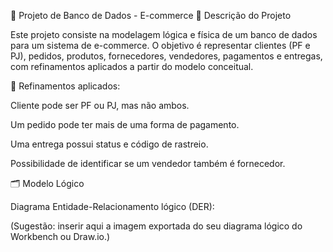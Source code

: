📘 Projeto de Banco de Dados - E-commerce
📌 Descrição do Projeto

Este projeto consiste na modelagem lógica e física de um banco de dados para um sistema de e-commerce.
O objetivo é representar clientes (PF e PJ), pedidos, produtos, fornecedores, vendedores, pagamentos e entregas, com refinamentos aplicados a partir do modelo conceitual.

🔎 Refinamentos aplicados:

Cliente pode ser PF ou PJ, mas não ambos.

Um pedido pode ter mais de uma forma de pagamento.

Uma entrega possui status e código de rastreio.

Possibilidade de identificar se um vendedor também é fornecedor.

🗂️ Modelo Lógico

Diagrama Entidade-Relacionamento lógico (DER):

(Sugestão: inserir aqui a imagem exportada do seu diagrama lógico do Workbench ou Draw.io.)
